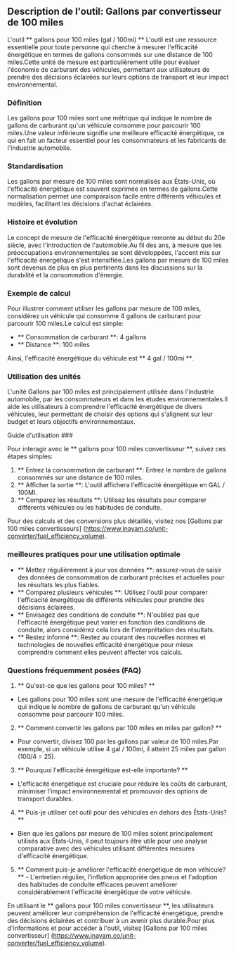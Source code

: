 ## Description de l'outil: Gallons par convertisseur de 100 miles

L'outil ** gallons pour 100 miles (gal / 100mi) ** L'outil est une ressource essentielle pour toute personne qui cherche à mesurer l'efficacité énergétique en termes de gallons consommés sur une distance de 100 miles.Cette unité de mesure est particulièrement utile pour évaluer l'économie de carburant des véhicules, permettant aux utilisateurs de prendre des décisions éclairées sur leurs options de transport et leur impact environnemental.

### Définition

Les gallons pour 100 miles sont une métrique qui indique le nombre de gallons de carburant qu'un véhicule consomme pour parcourir 100 miles.Une valeur inférieure signifie une meilleure efficacité énergétique, ce qui en fait un facteur essentiel pour les consommateurs et les fabricants de l'industrie automobile.

### Standardisation

Les gallons par mesure de 100 miles sont normalisés aux États-Unis, où l'efficacité énergétique est souvent exprimée en termes de gallons.Cette normalisation permet une comparaison facile entre différents véhicules et modèles, facilitant les décisions d'achat éclairées.

### Histoire et évolution

Le concept de mesure de l'efficacité énergétique remonte au début du 20e siècle, avec l'introduction de l'automobile.Au fil des ans, à mesure que les préoccupations environnementales se sont développées, l'accent mis sur l'efficacité énergétique s'est intensifiée.Les gallons par mesure de 100 miles sont devenus de plus en plus pertinents dans les discussions sur la durabilité et la consommation d'énergie.

### Exemple de calcul

Pour illustrer comment utiliser les gallons par mesure de 100 miles, considérez un véhicule qui consomme 4 gallons de carburant pour parcourir 100 miles.Le calcul est simple:

- ** Consommation de carburant **: 4 gallons
- ** Distance **: 100 miles

Ainsi, l'efficacité énergétique du véhicule est ** 4 gal / 100mi **.

### Utilisation des unités

L'unité Gallons par 100 miles est principalement utilisée dans l'industrie automobile, par les consommateurs et dans les études environnementales.Il aide les utilisateurs à comprendre l'efficacité énergétique de divers véhicules, leur permettant de choisir des options qui s'alignent sur leur budget et leurs objectifs environnementaux.

Guide d'utilisation ###

Pour interagir avec le ** gallons pour 100 miles convertisseur **, suivez ces étapes simples:

1. ** Entrez la consommation de carburant **: Entrez le nombre de gallons consommés sur une distance de 100 miles.
2. ** Afficher la sortie **: L'outil affichera l'efficacité énergétique en GAL / 100MI.
3. ** Comparez les résultats **: Utilisez les résultats pour comparer différents véhicules ou les habitudes de conduite.

Pour des calculs et des conversions plus détaillés, visitez nos [Gallons par 100 miles convertisseurs] (https://www.inayam.co/unit-converter/fuel_efficiency_volume).

### meilleures pratiques pour une utilisation optimale

- ** Mettez régulièrement à jour vos données **: assurez-vous de saisir des données de consommation de carburant précises et actuelles pour les résultats les plus fiables.
- ** Comparez plusieurs véhicules **: Utilisez l'outil pour comparer l'efficacité énergétique de différents véhicules pour prendre des décisions éclairées.
- ** Envisagez des conditions de conduite **: N'oubliez pas que l'efficacité énergétique peut varier en fonction des conditions de conduite, alors considérez cela lors de l'interprétation des résultats.
- ** Restez informé **: Restez au courant des nouvelles normes et technologies de nouvelles efficacité énergétique pour mieux comprendre comment elles peuvent affecter vos calculs.

### Questions fréquemment posées (FAQ)

1. ** Qu'est-ce que les gallons pour 100 miles? **
- Les gallons pour 100 miles sont une mesure de l'efficacité énergétique qui indique le nombre de gallons de carburant qu'un véhicule consomme pour parcourir 100 miles.

2. ** Comment convertir les gallons par 100 miles en miles par gallon? **
- Pour convertir, divisez 100 par les gallons par valeur de 100 miles.Par exemple, si un véhicule utilise 4 gal / 100mi, il atteint 25 miles par gallon (100/4 = 25).

3. ** Pourquoi l'efficacité énergétique est-elle importante? **
- L'efficacité énergétique est cruciale pour réduire les coûts de carburant, minimiser l'impact environnemental et promouvoir des options de transport durables.

4. ** Puis-je utiliser cet outil pour des véhicules en dehors des États-Unis? **
- Bien que les gallons par mesure de 100 miles soient principalement utilisés aux États-Unis, il peut toujours être utile pour une analyse comparative avec des véhicules utilisant différentes mesures d'efficacité énergétique.

5. ** Comment puis-je améliorer l'efficacité énergétique de mon véhicule? ** - L'entretien régulier, l'inflation appropriée des pneus et l'adoption des habitudes de conduite efficaces peuvent améliorer considérablement l'efficacité énergétique de votre véhicule.

En utilisant le ** gallons pour 100 miles convertisseur **, les utilisateurs peuvent améliorer leur compréhension de l'efficacité énergétique, prendre des décisions éclairées et contribuer à un avenir plus durable.Pour plus d'informations et pour accéder à l'outil, visitez [Gallons par 100 miles convertisseur] (https://www.inayam.co/unit-converter/fuel_efficiency_volume).